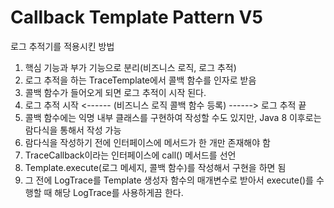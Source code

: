 # Callback Template Pattern V5

로그 추적기를 적용시킨 방법

1. 핵심 기능과 부가 기능으로 분리(비즈니스 로직, 로그 추적)
2. 로그 추적을 하는 TraceTemplate에서 콜백 함수를 인자로 받음
3. 콜백 함수가 들어오게 되면 로그 추적이 시작 된다.
4. 로그 추적 시작 <------ (비즈니스 로직 콜백 함수 등록) ------> 로그 추적 끝
5. 콜백 함수에는 익명 내부 클래스를 구현하여 작성할 수도 있지만, Java 8 이후로는 람다식을 통해서 작성 가능
6. 람다식을 작성하기 전에 인터페이스에 메서드가 한 개만 존재해야 함
7. TraceCallback이라는 인터페이스에 call() 메서드를 선언
8. Template.execute(로그 메세지, 콜백 함수)를 작성해서 구현을 하면 됨
9. 그 전에 LogTrace를 Template 생성자 함수의 매개변수로 받아서 execute()를 수행할 때 해당 LogTrace를 사용하게끔 한다.

